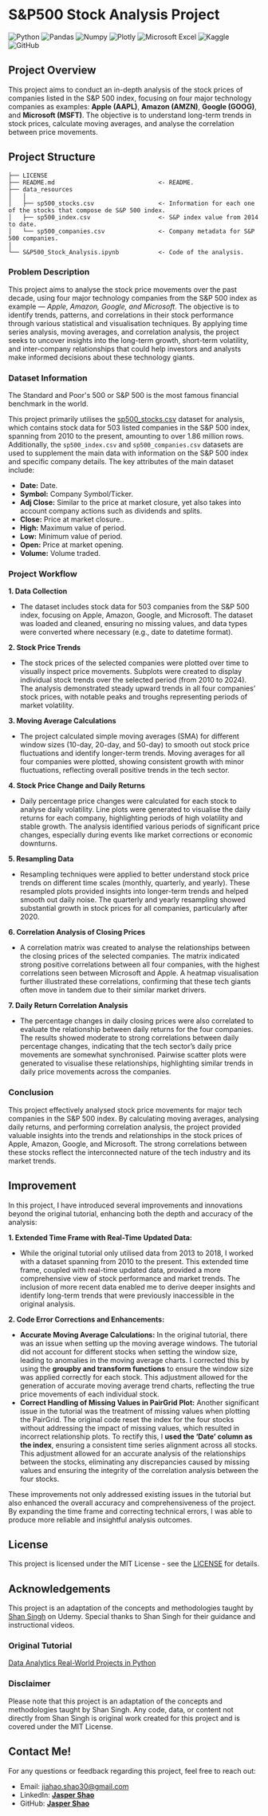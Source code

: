 # S&P500 Stock Analysis Project

![Python](https://img.shields.io/badge/Python-FFD43B?style=for-the-badge&logo=python&logoColor=blue)
![Pandas](https://img.shields.io/badge/Pandas-2C2D72?style=for-the-badge&logo=pandas&logoColor=white)
![Numpy](https://img.shields.io/badge/Numpy-777BB4?style=for-the-badge&logo=numpy&logoColor=white)
![Plotly](https://img.shields.io/badge/Plotly-239120?style=for-the-badge&logo=plotly&logoColor=white)
![Microsoft Excel](https://img.shields.io/badge/Microsoft_Excel-217346?style=for-the-badge&logo=microsoft-excel&logoColor=white)
![Kaggle](https://img.shields.io/badge/Kaggle-20BEFF?style=for-the-badge&logo=Kaggle&logoColor=white)
![GitHub](https://img.shields.io/badge/github-%23121011.svg?style=for-the-badge&logo=github&logoColor=white)

## Project Overview
This project aims to conduct an in-depth analysis of the stock prices of companies listed in the S&P 500 index, focusing on four major technology companies as examples: **Apple (AAPL)**, **Amazon (AMZN)**, **Google (GOOG)**, and **Microsoft (MSFT)**. The objective is to understand long-term trends in stock prices, calculate moving averages, and analyse the correlation between price movements.

## Project Structure

    ├── LICENSE
    ├── README.md                             <- README.
    ├── data_resources
    │   │
    │   ├── sp500_stocks.csv                  <- Information for each one of the stocks that compose de S&P 500 index.
    │   ├── sp500_index.csv                   <- S&P index value from 2014 to date.
    │   └── sp500_companies.csv               <- Company metadata for S&P 500 companies.
    │ 
    └── S&P500_Stock_Analysis.ipynb           <- Code of the analysis.

### Problem Description

This project aims to analyse the stock price movements over the past decade, using four major technology companies from the S&P 500 index as example — *Apple, Amazon, Google, and Microsoft*. The objective is to identify trends, patterns, and correlations in their stock performance through various statistical and visualisation techniques. By applying time series analysis, moving averages, and correlation analysis, the project seeks to uncover insights into the long-term growth, short-term volatility, and inter-company relationships that could help investors and analysts make informed decisions about these technology giants.

### Dataset Information

The Standard and Poor's 500 or S&P 500 is the most famous financial benchmark in the world.

This project primarily utilises the [sp500_stocks.csv](https://www.kaggle.com/datasets/andrewmvd/sp-500-stocks/data?select=sp500_stocks.csv) dataset for analysis, which contains stock data for 503 listed companies in the S&P 500 index, spanning from 2010 to the present, amounting to over 1.86 million rows. Additionally, the `sp500_index.csv` and `sp500_companies.csv` datasets are used to supplement the main data with information on the S&P 500 index and specific company details. The key attributes of the main dataset include:

- **Date:** Date.
- **Symbol:** Company Symbol/Ticker.
- **Adj Close:** Similar to the price at market closure, yet also takes into account company actions such as dividends and splits.
- **Close:** Price at market closure..
- **High:** Maximum value of period.
- **Low:** Minimum value of period.
- **Open:** Price at market opening.
- **Volume:** Volume traded.

### Project Workflow
**1. Data Collection**
- The dataset includes stock data for 503 companies from the S&P 500 index, focusing on Apple, Amazon, Google, and Microsoft. The dataset was loaded and cleaned, ensuring no missing values, and data types were converted where necessary (e.g., date to datetime format).

**2. Stock Price Trends**
- The stock prices of the selected companies were plotted over time to visually inspect price movements. Subplots were created to display individual stock trends over the selected period (from 2010 to 2024). The analysis demonstrated steady upward trends in all four companies’ stock prices, with notable peaks and troughs representing periods of market volatility.

**3. Moving Average Calculations**
- The project calculated simple moving averages (SMA) for different window sizes (10-day, 20-day, and 50-day) to smooth out stock price fluctuations and identify longer-term trends. Moving averages for all four companies were plotted, showing consistent growth with minor fluctuations, reflecting overall positive trends in the tech sector.

**4. Stock Price Change and Daily Returns**
- Daily percentage price changes were calculated for each stock to analyse daily volatility. Line plots were generated to visualise the daily returns for each company, highlighting periods of high volatility and stable growth. The analysis identified various periods of significant price changes, especially during events like market corrections or economic downturns.

**5. Resampling Data**
- Resampling techniques were applied to better understand stock price trends on different time scales (monthly, quarterly, and yearly). These resampled plots provided insights into longer-term trends and helped smooth out daily noise. The quarterly and yearly resampling showed substantial growth in stock prices for all companies, particularly after 2020.

**6. Correlation Analysis of Closing Prices**
- A correlation matrix was created to analyse the relationships between the closing prices of the selected companies. The matrix indicated strong positive correlations between all four companies, with the highest correlations seen between Microsoft and Apple. A heatmap visualisation further illustrated these correlations, confirming that these tech giants often move in tandem due to their similar market drivers.

**7. Daily Return Correlation Analysis**
- The percentage changes in daily closing prices were also correlated to evaluate the relationship between daily returns for the four companies. The results showed moderate to strong correlations between daily percentage changes, indicating that the tech sector’s daily price movements are somewhat synchronised. Pairwise scatter plots were generated to visualise these relationships, highlighting similar trends in daily price movements across the companies.

### Conclusion
This project effectively analysed stock price movements for major tech companies in the S&P 500 index. By calculating moving averages, analysing daily returns, and performing correlation analysis, the project provided valuable insights into the trends and relationships in the stock prices of Apple, Amazon, Google, and Microsoft. The strong correlations between these stocks reflect the interconnected nature of the tech industry and its market trends.

## Improvement
In this project, I have introduced several improvements and innovations beyond the original tutorial, enhancing both the depth and accuracy of the analysis:

**1.	Extended Time Frame with Real-Time Updated Data:**
- While the original tutorial only utilised data from 2013 to 2018, I worked with a dataset spanning from 2010 to the present. This extended time frame, coupled with real-time updated data, provided a more comprehensive view of stock performance and market trends. The inclusion of more recent data enabled me to derive deeper insights and identify long-term trends that were previously inaccessible in the original analysis.

**2.	Code Error Corrections and Enhancements:**
- **Accurate Moving Average Calculations:** In the original tutorial, there was an issue when setting up the moving average windows. The tutorial did not account for different stocks when setting the window size, leading to anomalies in the moving average charts. I corrected this by using the **groupby and transform functions** to ensure the window size was applied correctly for each stock. This adjustment allowed for the generation of accurate moving average trend charts, reflecting the true price movements of each individual stock.
- **Correct Handling of Missing Values in PairGrid Plot:** Another significant issue in the tutorial was the treatment of missing values when plotting the PairGrid. The original code reset the index for the four stocks without addressing the impact of missing values, which resulted in incorrect relationship plots. To rectify this, I **used the ‘Date’ column as the index**, ensuring a consistent time series alignment across all stocks. This adjustment allowed for an accurate analysis of the relationships between the stocks, eliminating any discrepancies caused by missing values and ensuring the integrity of the correlation analysis between the four stocks.

These improvements not only addressed existing issues in the tutorial but also enhanced the overall accuracy and comprehensiveness of the project. By expanding the time frame and correcting technical errors, I was able to produce more reliable and insightful analysis outcomes.

## License
This project is licensed under the MIT License - see the [LICENSE](LICENSE) for details.

## Acknowledgements
This project is an adaptation of the concepts and methodologies taught by [Shan Singh](https://www.udemy.com/user/shantanu-singh-54/) on Udemy. Special thanks to Shan Singh for their guidance and instructional videos.

### Original Tutorial
[Data Analytics Real-World Projects in Python](https://www.udemy.com/course/data-analytics-projects-python/?couponCode=PLOYALTY0923)

### Disclaimer
Please note that this project is an adaptation of the concepts and methodologies taught by Shan Singh. Any code, data, or content not directly from Shan Singh is original work created for this project and is covered under the MIT License.

## Contact Me!
For any questions or feedback regarding this project, feel free to reach out:
- Email: jiahao.shao30@gmail.com
- LinkedIn: <b>[Jasper Shao](https://www.linkedin.com/in/jasper-shao/)</b>
- GitHub: <b>[Jasper Shao](https://github.com/Jiahao30)</b>
